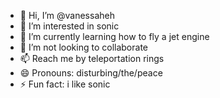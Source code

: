 - 👋 Hi, I’m @vanessaheh
- 👀 I’m interested in sonic
- 🌱 I’m currently learning how to fly a jet engine
- 💞️ I’m not looking to collaborate
- 📫 Reach me by teleportation rings
- 😄 Pronouns: disturbing/the/peace
- ⚡ Fun fact: i like sonic 

<!---
vanessaheh/vanessaheh is a ✨ special ✨ repository because its `README.md` (this file) appears on your GitHub profile.
You can click the Preview link to take a look at your changes.
--->
